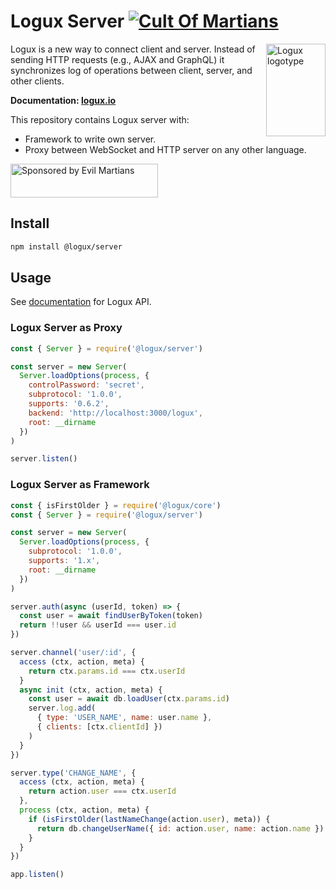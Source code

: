 # Logux Server [![Cult Of Martians][cult-img]][cult]

<img align="right" width="95" height="148" title="Logux logotype"
     src="https://logux.io/branding/logotype.svg">

Logux is a new way to connect client and server. Instead of sending
HTTP requests (e.g., AJAX and GraphQL) it synchronizes log of operations
between client, server, and other clients.

**Documentation: [logux.io]**

This repository contains Logux server with:

* Framework to write own server.
* Proxy between WebSocket and HTTP server on any other language.

<a href="https://evilmartians.com/?utm_source=logux-server">
  <img src="https://evilmartians.com/badges/sponsored-by-evil-martians.svg"
       alt="Sponsored by Evil Martians" width="236" height="54">
</a>

[logux.io]: https://logux.io/
[cult-img]: http://cultofmartians.com/assets/badges/badge.svg
[cult]: http://cultofmartians.com/done.html


## Install

```sh
npm install @logux/server
```

## Usage

See [documentation] for Logux API.

### Logux Server as Proxy

```js
const { Server } = require('@logux/server')

const server = new Server(
  Server.loadOptions(process, {
    controlPassword: 'secret',
    subprotocol: '1.0.0',
    supports: '0.6.2',
    backend: 'http://localhost:3000/logux',
    root: __dirname
  })
)

server.listen()
```


### Logux Server as Framework

```js
const { isFirstOlder } = require('@logux/core')
const { Server } = require('@logux/server')

const server = new Server(
  Server.loadOptions(process, {
    subprotocol: '1.0.0',
    supports: '1.x',
    root: __dirname
  })
)

server.auth(async (userId, token) => {
  const user = await findUserByToken(token)
  return !!user && userId === user.id
})

server.channel('user/:id', {
  access (ctx, action, meta) {
    return ctx.params.id === ctx.userId
  }
  async init (ctx, action, meta) {
    const user = await db.loadUser(ctx.params.id)
    server.log.add(
      { type: 'USER_NAME', name: user.name },
      { clients: [ctx.clientId] })
    )
  }
})

server.type('CHANGE_NAME', {
  access (ctx, action, meta) {
    return action.user === ctx.userId
  },
  process (ctx, action, meta) {
    if (isFirstOlder(lastNameChange(action.user), meta)) {
      return db.changeUserName({ id: action.user, name: action.name })
    }
  }
})

app.listen()
```

[documentation]: https://github.com/logux/logux

